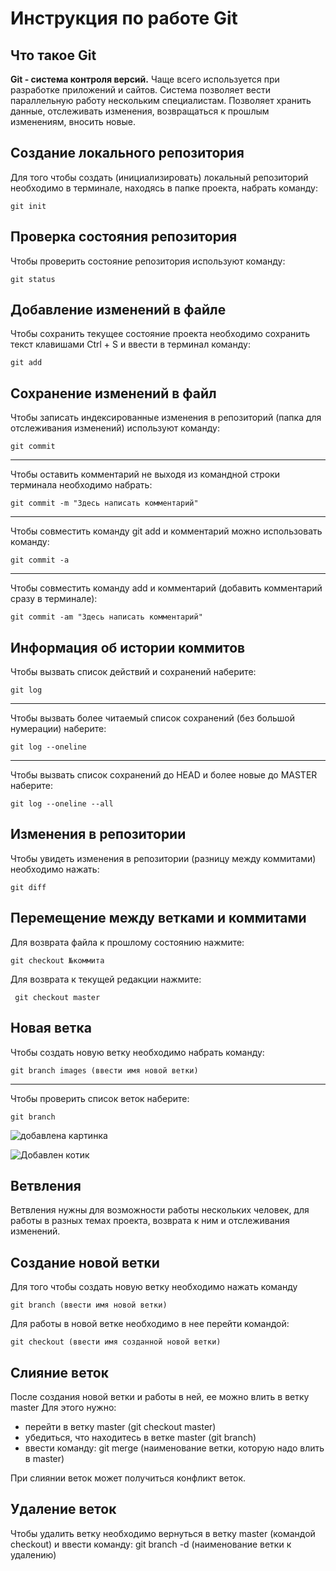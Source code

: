 # **Инструкция по работе Git**

## Что такое Git

**Git - система контроля версий.** Чаще всего используется при разработке приложений и сайтов. Система позволяет вести параллельную работу нескольким специалистам. Позволяет хранить данные, отслеживать изменения, возвращаться к прошлым изменениям, вносить новые.

## Создание локального репозитория

Для того чтобы создать  (инициализировать) локальный репозиторий необходимо в терминале, находясь в папке проекта, набрать команду:

    git init

## Проверка состояния репозитория

Чтобы проверить состояние репозитория используют команду:

    git status

## Добавление изменений в файле

Чтобы сохранить текущее состояние проекта необходимо сохранить текст клавишами Ctrl + S и ввести в терминал команду:

    git add

## Сохранение изменений в файл

Чтобы записать индексированные изменения в репозиторий (папка для отслеживания изменений) используют команду:

    git commit
***

Чтобы оставить комментарий не выходя из командной строки терминала необходимо набрать:

    git commit -m "Здесь написать комментарий"
***

Чтобы совместить команду git add и комментарий можно использовать команду:

    git commit -a 
***

Чтобы совместить команду add и комментарий (добавить комментарий сразу в терминале):

    git commit -am "Здесь написать комментарий"

## Информация об истории коммитов

Чтобы вызвать список действий и сохранений наберите:

    git log
***

Чтобы вызвать более читаемый список сохранений (без большой нумерации) наберите:

    git log --oneline
***

Чтобы вызвать список сохранений до HEAD и более новые до MASTER наберите:

    git log --oneline --all

## Изменения в репозитории

Чтобы увидеть изменения в репозитории (разницу между коммитами) необходимо нажать:

    git diff
    
## Перемещение между ветками и коммитами

Для возврата файла к прошлому состоянию нажмите:

    git checkout №коммита

Для возврата к текущей редакции нажмите:

     git checkout master

## Новая ветка

Чтобы создать новую ветку необходимо набрать команду:

    git branch images (ввести имя новой ветки)
***

Чтобы проверить список веток наберите:

    git branch



![добавлена картинка](images/foto_contin.jpg)

![Добавлен котик](images/cat.jpg)


## Ветвления

Ветвления нужны для возможности работы нескольких человек, для работы в разных темах проекта, возврата к ним и отслеживания изменений.


## Создание новой ветки

Для того чтобы создать новую ветку необходимо нажать команду

    git branch (ввести имя новой ветки)

Для работы в новой ветке необходимо в нее перейти командой:

    git checkout (ввести имя созданной новой ветки)


## Слияние веток

После создания новой ветки и работы в ней, ее можно влить в ветку master
Для этого нужно:
* перейти в ветку master (git checkout master) 
* убедиться, что находитесь в ветке master (git branch)
* ввести команду:
        git merge (наименование ветки, которую надо влить в master)

При слиянии веток может получиться конфликт веток.



## Удаление веток

Чтобы удалить ветку необходимо вернуться в ветку master (командой checkout)
и ввести команду:
    git branch -d (наименование ветки к удалению)



